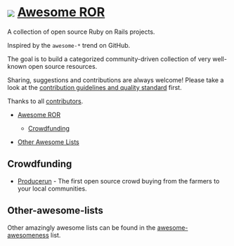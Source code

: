 # <img src="http://rubyonrails.org/images/rails.png" align="absmiddle"/> <a href="#">Awesome ROR</a>

A collection of open source Ruby on Rails projects.

Inspired by the `awesome-*` trend on GitHub.

The goal is to build a categorized community-driven collection of very well-known open source resources.

Sharing, suggestions and contributions are always welcome! Please take a look at the [contribution guidelines and quality standard](https://github.com/itmilos/awesome-open-ror/blob/master/CONTRIBUTING.md) first.

Thanks to all [contributors](https://github.com/markets/awesome-ruby/graphs/contributors).

* [Awesome ROR](#awesome-ror)
  * [Crowdfunding](#crowdfunding)

* [Other Awesome Lists](#other-awesome-lists)

## Crowdfunding 

* [Producerun](https://github.com/producerun/producerun) - The first open source crowd buying from the farmers to your local communities.


## Other-awesome-lists 

Other amazingly awesome lists can be found in the [awesome-awesomeness](https://github.com/bayandin/awesome-awesomeness) list.